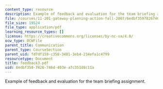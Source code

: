 ```yaml
---
content_type: resource
description: Example of feedback and evaluation for the team briefing assignment.
file: /courses/11-201-gateway-planning-action-fall-2007/6edbf3597826746d493ea7c351d8c11a_feedback3.pdf
file_size: 19524
file_type: application/pdf
learning_resource_types: []
license: https://creativecommons.org/licenses/by-nc-sa/4.0/
ocw_type: OCWFile
parent_title: Communication
parent_type: CourseSection
parent_uid: fd7df159-c358-3481-3eb4-234efa1c4799
resourcetype: Document
title: feedback3.pdf
uid: 6edbf359-7826-746d-493e-a7c351d8c11a
---
```

Example of feedback and evaluation for the team briefing assignment.